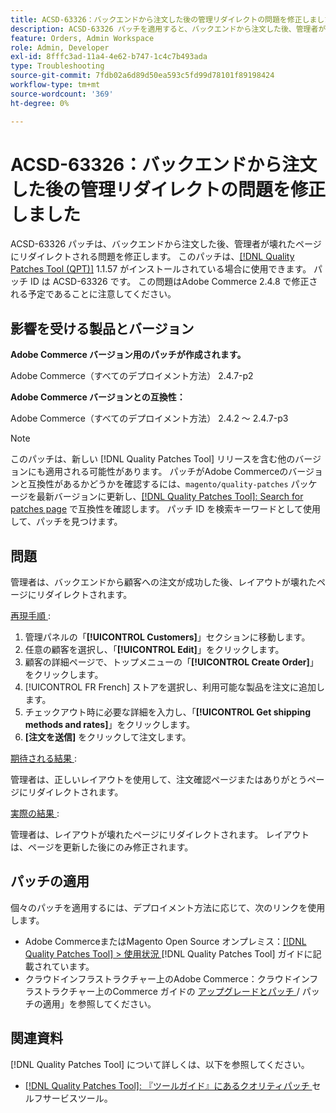 ```yaml
---
title: ACSD-63326：バックエンドから注文した後の管理リダイレクトの問題を修正しました
description: ACSD-63326 パッチを適用すると、バックエンドから注文した後、管理者が壊れたページにリダイレクトされるAdobe Commerceの問題を修正できます。
feature: Orders, Admin Workspace
role: Admin, Developer
exl-id: 8fffc3ad-11a4-4e62-b747-1c4c7b493ada
type: Troubleshooting
source-git-commit: 7fdb02a6d89d50ea593c5fd99d78101f89198424
workflow-type: tm+mt
source-wordcount: '369'
ht-degree: 0%

---
```


# ACSD-63326：バックエンドから注文した後の管理リダイレクトの問題を修正しました

ACSD-63326 パッチは、バックエンドから注文した後、管理者が壊れたページにリダイレクトされる問題を修正します。 このパッチは、[[!DNL Quality Patches Tool (QPT)]](/help/tools/quality-patches-tool/quality-patches-tool-to-self-serve-quality-patches.md) 1.1.57 がインストールされている場合に使用できます。 パッチ ID は ACSD-63326 です。 この問題はAdobe Commerce 2.4.8 で修正される予定であることに注意してください。

## 影響を受ける製品とバージョン

**Adobe Commerce バージョン用のパッチが作成されます。**

Adobe Commerce（すべてのデプロイメント方法） 2.4.7-p2

**Adobe Commerce バージョンとの互換性：**

Adobe Commerce（すべてのデプロイメント方法） 2.4.2 ～ 2.4.7-p3

>[!NOTE]
>
>このパッチは、新しい [!DNL Quality Patches Tool] リリースを含む他のバージョンにも適用される可能性があります。 パッチがAdobe Commerceのバージョンと互換性があるかどうかを確認するには、`magento/quality-patches` パッケージを最新バージョンに更新し、[[!DNL Quality Patches Tool]: Search for patches page](https://experienceleague.adobe.com/tools/commerce-quality-patches/index.html) で互換性を確認します。 パッチ ID を検索キーワードとして使用して、パッチを見つけます。

## 問題

管理者は、バックエンドから顧客への注文が成功した後、レイアウトが壊れたページにリダイレクトされます。

<u> 再現手順 </u>:

1. 管理パネルの「**[!UICONTROL Customers]**」セクションに移動します。
1. 任意の顧客を選択し、「**[!UICONTROL Edit]**」をクリックします。
1. 顧客の詳細ページで、トップメニューの「**[!UICONTROL Create Order]**」をクリックします。
1. [!UICONTROL FR French] ストアを選択し、利用可能な製品を注文に追加します。
1. チェックアウト時に必要な詳細を入力し、「**[!UICONTROL Get shipping methods and rates]**」をクリックします。
1. **[注文を送信]** をクリックして注文します。

<u> 期待される結果 </u>:

管理者は、正しいレイアウトを使用して、注文確認ページまたはありがとうページにリダイレクトされます。

<u> 実際の結果 </u>:

管理者は、レイアウトが壊れたページにリダイレクトされます。 レイアウトは、ページを更新した後にのみ修正されます。

## パッチの適用

個々のパッチを適用するには、デプロイメント方法に応じて、次のリンクを使用します。

* Adobe CommerceまたはMagento Open Source オンプレミス：[[!DNL Quality Patches Tool] > 使用状況 ](/help/tools/quality-patches-tool/usage.md) [!DNL Quality Patches Tool] ガイドに記載されています。
* クラウドインフラストラクチャー上のAdobe Commerce：クラウドインフラストラクチャー上のCommerce ガイドの [ アップグレードとパッチ ](https://experienceleague.adobe.com/docs/commerce-cloud-service/user-guide/develop/upgrade/apply-patches.html)/ パッチの適用」を参照してください。


## 関連資料

[!DNL Quality Patches Tool] について詳しくは、以下を参照してください。

* [[!DNL Quality Patches Tool]: 『ツールガイド』にあるクオリティパッチ ](/help/tools/quality-patches-tool/quality-patches-tool-to-self-serve-quality-patches.md) セルフサービスツール。
